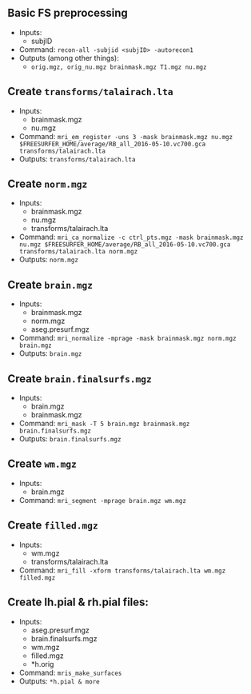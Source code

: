 ## Basic FS preprocessing
* Inputs:
	* subjID
* Command: `recon-all -subjid <subjID> -autorecon1`
* Outputs (among other things):
	* `orig.mgz, orig_nu.mgz brainmask.mgz T1.mgz nu.mgz`

## Create `transforms/talairach.lta`
* Inputs:
	* brainmask.mgz
	* nu.mgz
* Command: `mri_em_register -uns 3 -mask brainmask.mgz nu.mgz $FREESURFER_HOME/average/RB_all_2016-05-10.vc700.gca transforms/talairach.lta`
* Outputs: `transforms/talairach.lta`

## Create `norm.mgz`
* Inputs:
	* brainmask.mgz
	* nu.mgz
	* transforms/talairach.lta
* Command: `mri_ca_normalize -c ctrl_pts.mgz -mask brainmask.mgz nu.mgz $FREESURFER_HOME/average/RB_all_2016-05-10.vc700.gca transforms/talairach.lta norm.mgz`
* Outputs: `norm.mgz`

## Create `brain.mgz`  
* Inputs:
	* brainmask.mgz
	* norm.mgz
	* aseg.presurf.mgz
* Command: `mri_normalize -mprage -mask brainmask.mgz norm.mgz brain.mgz`
* Outputs: `brain.mgz`

## Create `brain.finalsurfs.mgz`  
* Inputs:
	* brain.mgz
	* brainmask.mgz
* Command: `mri_mask -T 5 brain.mgz brainmask.mgz brain.finalsurfs.mgz`
* Outputs: `brain.finalsurfs.mgz`


## Create `wm.mgz`
* Inputs:
	* brain.mgz
* Command: `mri_segment -mprage brain.mgz wm.mgz`

## Create `filled.mgz`
* Inputs:
	* wm.mgz
	* transforms/talairach.lta
* Command: `mri_fill -xform transforms/talairach.lta wm.mgz filled.mgz`

## Create lh.pial & rh.pial files:  
* Inputs:
	* aseg.presurf.mgz
	* brain.finalsurfs.mgz
	* wm.mgz
	* filled.mgz
	* *h.orig
* Command: `mris_make_surfaces`
* Outputs: `*h.pial & more`
 